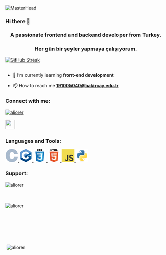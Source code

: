 

<!--
**AliOrer/AliOrer** is a ✨ _special_ ✨ repository because its `README.md` (this file) appears on your GitHub profile.

Here are some ideas to get you started:

- 🔭 I’m currently working on JS.
- 🌱 I’m currently learning JS.
- 👯 I’m looking to collaborate on ...
- 🤔 I’m looking for help with ...
- 💬 Ask me about ...
- 📫 How to reach me: ...
- 😄 Pronouns: ...
- ⚡ Fun fact: ...
-->

![MasterHead](https://wallpapercave.com/wp/wp1966461.png)

### Hi there 👋

 <h3 align="center">A passionate frontend and backend developer from Turkey.</h3>
 <h3 align="center">Her gün bir şeyler yapmaya çalışıyorum.</h3>
 
[![GitHub Streak](https://streak-stats.demolab.com?user=AliOrer&theme=gruvbox-duo&border_radius=7&card_width=800&card_height=202)](https://git.io/streak-stats)
<br><br>


<!-- [![trophy](https://github-profile-trophy.vercel.app/?username=AliOrer&theme=discord)](https://github.com/ryo-ma/github-profile-trophy) 


 
<br>
<p align="left"> <img src="https://komarev.com/ghpvc/?username=aliorer&label=Profile%20views&color=0e75b6&style=flat" alt="aliorer" /> </p>
<br>
<p align="left" > <a href="https://github.com/ryo-ma/github-profile-trophy"><img src="https://github-profile-trophy.vercel.app/?username=aliorer" alt="aliorer" /></a> </p>
<br> -->

- 🌱 I’m currently learning **front-end development**

- 📫 How to reach me **191005040@bakircay.edu.tr**

<h3 align="left">Connect with me:</h3>
<p align="left">
<a href="https://linkedin.com/in/aliorer" target="blank"><img align="center" src="https://raw.githubusercontent.com/rahuldkjain/github-profile-readme-generator/master/src/images/icons/Social/linked-in-alt.svg" alt="aliorer" height="30" width="40" /></a>
</p>
<a href="https://www.instagram.com/alican.orer/" target="_blank">
  <img src="https://cdn-icons-png.flaticon.com/512/174/174855.png" width="30" height="30" />
</a>



<h3 align="left">Languages and Tools:</h3>
<p align="left"> <a href="https://www.cprogramming.com/" target="_blank" rel="noreferrer"> <img src="https://raw.githubusercontent.com/devicons/devicon/master/icons/c/c-original.svg" alt="c" width="40" height="40"/> </a> <a href="https://www.w3schools.com/cpp/" target="_blank" rel="noreferrer"> <img src="https://raw.githubusercontent.com/devicons/devicon/master/icons/cplusplus/cplusplus-original.svg" alt="cplusplus" width="40" height="40"/> </a> <a href="https://www.w3schools.com/css/" target="_blank" rel="noreferrer"> <img src="https://raw.githubusercontent.com/devicons/devicon/master/icons/css3/css3-original-wordmark.svg" alt="css3" width="40" height="40"/> </a> <a href="https://www.w3.org/html/" target="_blank" rel="noreferrer"> <img src="https://raw.githubusercontent.com/devicons/devicon/master/icons/html5/html5-original-wordmark.svg" alt="html5" width="40" height="40"/> </a> <a href="https://developer.mozilla.org/en-US/docs/Web/JavaScript" target="_blank" rel="noreferrer"> <img src="https://raw.githubusercontent.com/devicons/devicon/master/icons/javascript/javascript-original.svg" alt="javascript" width="40" height="40"/> </a> <a href="https://www.python.org" target="_blank" rel="noreferrer"> <img src="https://raw.githubusercontent.com/devicons/devicon/master/icons/python/python-original.svg" alt="python" width="40" height="40"/> </a> </p>
<h3 align="left">Support:</h3>
<p><a href="https://www.buymeacoffee.com/aliorer"> <img align="left" src="https://cdn.buymeacoffee.com/buttons/v2/default-yellow.png" height="50" width="210" alt="aliorer" /></a></p><br><br>
<br>
<p><img align="left" src="https://github-readme-stats.vercel.app/api/top-langs?username=aliorer&show_icons=true&locale=en&layout=compact" alt="aliorer" /></p>
<br><br><br><br><br><p></p>
<br>
  <p>&nbsp;<img src="https://github-readme-stats.vercel.app/api?username=aliorer&show_icons=true&locale=en" alt="aliorer" /></p>
<br>
&nbsp;
 



<!-- [![GitHub Streak](https://streak-stats.demolab.com?user=AliOrer&theme=prussian)](https://git.io/streak-stats) -->



